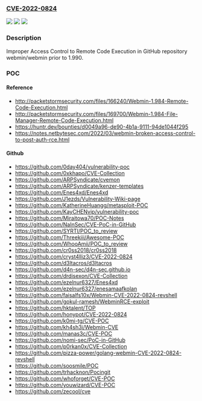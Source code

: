 ### [CVE-2022-0824](https://cve.mitre.org/cgi-bin/cvename.cgi?name=CVE-2022-0824)
![](https://img.shields.io/static/v1?label=Product&message=webmin%2Fwebmin&color=blue)
![](https://img.shields.io/static/v1?label=Version&message=%3C%201.990%20&color=brighgreen)
![](https://img.shields.io/static/v1?label=Vulnerability&message=CWE-284%20Improper%20Access%20Control&color=brighgreen)

### Description

Improper Access Control to Remote Code Execution in GitHub repository webmin/webmin prior to 1.990.

### POC

#### Reference
- http://packetstormsecurity.com/files/166240/Webmin-1.984-Remote-Code-Execution.html
- http://packetstormsecurity.com/files/169700/Webmin-1.984-File-Manager-Remote-Code-Execution.html
- https://huntr.dev/bounties/d0049a96-de90-4b1a-9111-94de1044f295
- https://notes.netbytesec.com/2022/03/webmin-broken-access-control-to-post-auth-rce.html

#### Github
- https://github.com/0day404/vulnerability-poc
- https://github.com/0xkhapo/CVE-Collection
- https://github.com/ARPSyndicate/cvemon
- https://github.com/ARPSyndicate/kenzer-templates
- https://github.com/Enes4xd/Enes4xd
- https://github.com/J1ezds/Vulnerability-Wiki-page
- https://github.com/KatherineHuangg/metasploit-POC
- https://github.com/KayCHENvip/vulnerability-poc
- https://github.com/Miraitowa70/POC-Notes
- https://github.com/NaInSec/CVE-PoC-in-GitHub
- https://github.com/SYRTI/POC_to_review
- https://github.com/Threekiii/Awesome-POC
- https://github.com/WhooAmii/POC_to_review
- https://github.com/cr0ss2018/cr0ss2018
- https://github.com/cryst4lliz3/CVE-2022-0824
- https://github.com/d3ltacros/d3ltacros
- https://github.com/d4n-sec/d4n-sec.github.io
- https://github.com/drdisexon/CVE-Collection
- https://github.com/ezelnur6327/Enes4xd
- https://github.com/ezelnur6327/enesamaafkolan
- https://github.com/faisalfs10x/Webmin-CVE-2022-0824-revshell
- https://github.com/gokul-ramesh/WebminRCE-exploit
- https://github.com/hktalent/TOP
- https://github.com/honypot/CVE-2022-0824
- https://github.com/k0mi-tg/CVE-POC
- https://github.com/kh4sh3i/Webmin-CVE
- https://github.com/manas3c/CVE-POC
- https://github.com/nomi-sec/PoC-in-GitHub
- https://github.com/p0rkan0x/CVE-Collection
- https://github.com/pizza-power/golang-webmin-CVE-2022-0824-revshell
- https://github.com/soosmile/POC
- https://github.com/trhacknon/Pocingit
- https://github.com/whoforget/CVE-POC
- https://github.com/youwizard/CVE-POC
- https://github.com/zecool/cve

